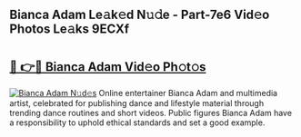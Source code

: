 ## Bianca Adam Le𝚊k𝚎d N𝚞𝚍e - Part-7e6 Vid𝚎o Photos Le𝚊ks 9ECXf

# <h2><a href="http://fbetigu.evod.top/?m=Bianca+Adam">🔗 👉🔴 Bianca Adam Vid𝚎o Ph𝚘t𝚘s</a></h2>

[![Bianca Adam N𝚞d𝚎s](https://i.imgur.com/8V9OHl7.gif)](http://fbetigu.evod.top/?m=Bianca+Adam)
Online entertainer Bianca Adam and multimedia artist, celebrated for publishing dance and lifestyle material through trending dance routines and short videos. Public figures Bianca Adam have a responsibility to uphold ethical standards and set a good example. 
